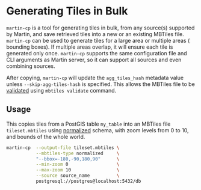 # Generating Tiles in Bulk

`martin-cp` is a tool for generating tiles in bulk, from any source(s) supported by Martin, and save retrieved tiles
into a new or an existing MBTiles file. `martin-cp` can be used to generate tiles for a large area or multiple areas (
bounding boxes). If multiple areas overlap, it will ensure each tile is generated only once. `martin-cp` supports the
same configuration file and CLI arguments as Martin server, so it can support all sources and even combining sources.

After copying, `martin-cp` will update the `agg_tiles_hash` metadata value unless `--skip-agg-tiles-hash` is specified.
This allows the MBTiles file to be [validated](./mbtiles-validation.md#aggregate-content-validation)
using `mbtiles validate` command.

## Usage

This copies tiles from a PostGIS table `my_table` into an MBTiles file `tileset.mbtiles`
using [normalized](mbtiles-schema.md) schema, with zoom levels from 0 to 10, and bounds of the whole world.

```bash
martin-cp  --output-file tileset.mbtiles \
           --mbtiles-type normalized     \
           "--bbox=-180,-90,180,90"      \
           --min-zoom 0                  \
           --max-zoom 10                 \
           --source source_name          \
           postgresql://postgres@localhost:5432/db
```
